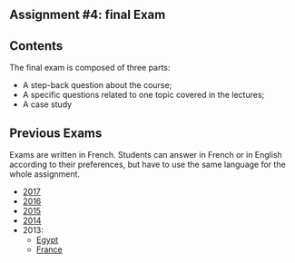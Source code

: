 ## Assignment #4: final Exam

## Contents

The final exam is composed of three parts:

  - A step-back question about the course;
  - A specific questions related to one topic covered in the lectures;
  - A case study


## Previous Exams

Exams are written in French. Students can answer in French or in English according to their preferences, but have to use the same language for the whole assignment.

  - [2017](../exams/2017_SOA.pdf)
  - [2016](../exams/2016_SOA.pdf)
  - [2015](../exams/2015_SOA.pdf)
  - [2014](../exams/2014_SOA.pdf)
  - 2013:
    - [Egypt](../exams/2013_SOA_Egypte.pdf)
    - [France](../exams/2013_SOA_France.pdf)
